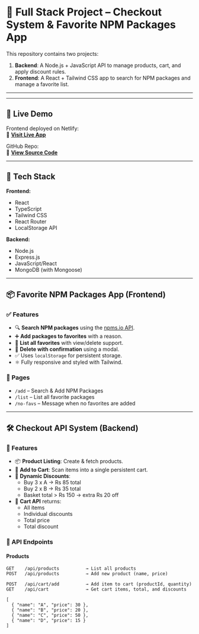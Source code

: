 # 🛒 Full Stack Project – Checkout System & Favorite NPM Packages App

This repository contains two projects:

1. **Backend**: A Node.js + JavaScript API to manage products, cart, and apply discount rules.
2. **Frontend**: A React + Tailwind CSS app to search for NPM packages and manage a favorite list.

---


---

## 🚀 Live Demo

Frontend deployed on Netlify:  
🔗 **[Visit Live App](https://heroic-halva-232e79.netlify.app)**

GitHub Repo:  
🔗 **[View Source Code](https://github.com/chanchal-soni98/betaelectric.git)**

---

## 🧩 Tech Stack

**Frontend:**
- React
- TypeScript
- Tailwind CSS
- React Router
- LocalStorage API

**Backend:**
- Node.js
- Express.js
- JavaScript/React
- MongoDB (with Mongoose)

---

## 📦 Favorite NPM Packages App (Frontend)

### ✅ Features

- 🔍 **Search NPM packages** using the [npms.io API](https://api.npms.io/v2/search?q=).
- ➕ **Add packages to favorites** with a reason.
- 📜 **List all favorites** with view/delete support.
- 🧾 **Delete with confirmation** using a modal.
- ✅ Uses `localStorage` for persistent storage.
- ⚛️ Fully responsive and styled with Tailwind.

### 📂 Pages

- `/add` – Search & Add NPM Packages
- `/list` – List all favorite packages
- `/no-favs` – Message when no favorites are added

---

## 🛠️ Checkout API System (Backend)

### 🎯 Features

- 📦 **Product Listing**: Create & fetch products.
- 🛒 **Add to Cart**: Scan items into a single persistent cart.
- 💸 **Dynamic Discounts**:
  - Buy 3 x A → Rs 85 total
  - Buy 2 x B → Rs 35 total
  - Basket total > Rs 150 → extra Rs 20 off
- 🧾 **Cart API** returns:
  - All items
  - Individual discounts
  - Total price
  - Total discount

### 🔐 API Endpoints

#### Products
```http
GET    /api/products          → List all products
POST   /api/products          → Add new product (name, price)

POST   /api/cart/add          → Add item to cart (productId, quantity)
GET    /api/cart              → Get cart items, total, and discounts

[
  { "name": "A", "price": 30 },
  { "name": "B", "price": 20 },
  { "name": "C", "price": 50 },
  { "name": "D", "price": 15 }
]
